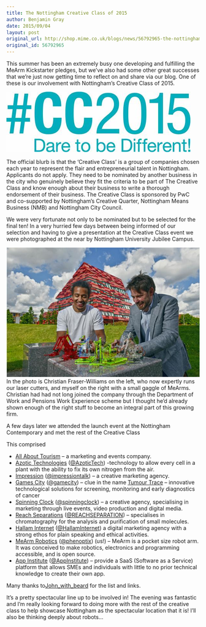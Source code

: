 ```yaml
---
title: The Nottingham Creative Class of 2015
author: Benjamin Gray
date: 2015/09/04
layout: post
original_url: http://shop.mime.co.uk/blogs/news/56792965-the-nottingham-creative-class-of-2015
original_id: 56792965
---
```


This summer has been an extremely busy one developing and fulfilling the MeArm Kickstarter pledges, but we’ve also had some other great successes that we’re just now getting time to reflect on and share via our blog. One of these is our involvement with Nottingham’s Creative Class of 2015.

![](/assets/blog/2015-09-04-the-nottingham-creative-class-of-2015/unnamed_large.jpg)

The official blurb is that the ‘Creative Class’ is a group of companies chosen each year to represent the flair and entrepreneurial talent in Nottingham. Applicants do not apply. They need to be nominated by another business in the city who genuinely believe they fit the criteria to be part of The Creative Class and know enough about their business to write a thorough endorsement of their business. The Creative Class is sponsored by PwC and co-supported by Nottingham’s Creative Quarter, Nottingham Means Business (NMB) and Nottingham City Council.

We were very fortunate not only to be nominated but to be selected for the final ten! In a very hurried few days between being informed of our selection and having to give a presentation at the Creative Class event we were photographed at the near by Nottingham University Jubilee Campus.

![](/assets/blog/2015-09-04-the-nottingham-creative-class-of-2015/MeArmROBOTS-V2-EX3Smaller_grande.jpg)  
In the photo is Christian Fraser-Williams on the left, who now expertly runs our laser cutters, and myself on the right with a small gaggle of MeArms. Christian had had not long joined the company through the Department of Work and Pensions Work Experience scheme but I thought he’d already shown enough of the right stuff to become an integral part of this growing firm.

A few days later we attended the launch event at the Nottingham Contemporary and met the rest of the Creative Class

This comprised

- [All About Tourism](https://allabouttourism.squarespace.com/home/) – a marketing and events company.
- [Azotic Technologies](http://www.azotictechnologies.com/) ([@AzoticTech](http://azotictech/)) -technology to allow every cell in a plant with the ability to fix its own nitrogen from the air.
- [Impression](https://www.impression.co.uk/) ([@impressiontalk](https://twitter.com/impressiontalk)) – a creative marketing agency.
- [Games City](http://gamecity.org/) ([@gamecity](https://twitter.com/gamecity)) – clue in the name [Tumour Trace](http://www.tumourtrace.com/) – innovative technological solutions for screening, monitoring and early diagnostics of cancer
- [Spinning Clock](http://www.spinningclock.com/) ([@spinningclock](https://twitter.com/spinningclock)) – a creative agency, specialising in marketing through live events, video production and digital media.
- [Reach Separations](http://www.reachseparations.com/) ([@REACHSEPARATION](https://twitter.com/REACHSEPARATION)) – specialises in chromatography for the analysis and purification of small molecules.
- [Hallam Internet](https://www.hallaminternet.com/)  ([@HallamInternet](https://twitter.com/HallamInternet)) a digital marketing agency with a strong ethos for plain speaking and ethical activities.
- [MeArm Robotics](http://blog.mearm.io/) ([@phenoptix](https://twitter.com/phenoptix)) (us!) – MeArm is a pocket size robot arm. It was conceived to make robotics, electronics and programming accessible, and is open source.
- [App Institute](http://appinstitute.co.uk/site/) ([@AppInstitute](https://twitter.com/AppInstitute)) – provide a SaaS (Software as a Service) platform that allows SMEs and individuals with little to no prior technical knowledge to create their own app.

Many thanks to[John\_with\_beard](https://twitter.com/johnwithbeard) for the list and links.

It’s a pretty spectacular line up to be involved in! The evening was fantastic and I’m really looking forward to doing more with the rest of the creative class to help showcase Nottingham as the spectacular location that it is! I’ll also be thinking deeply about robots…

